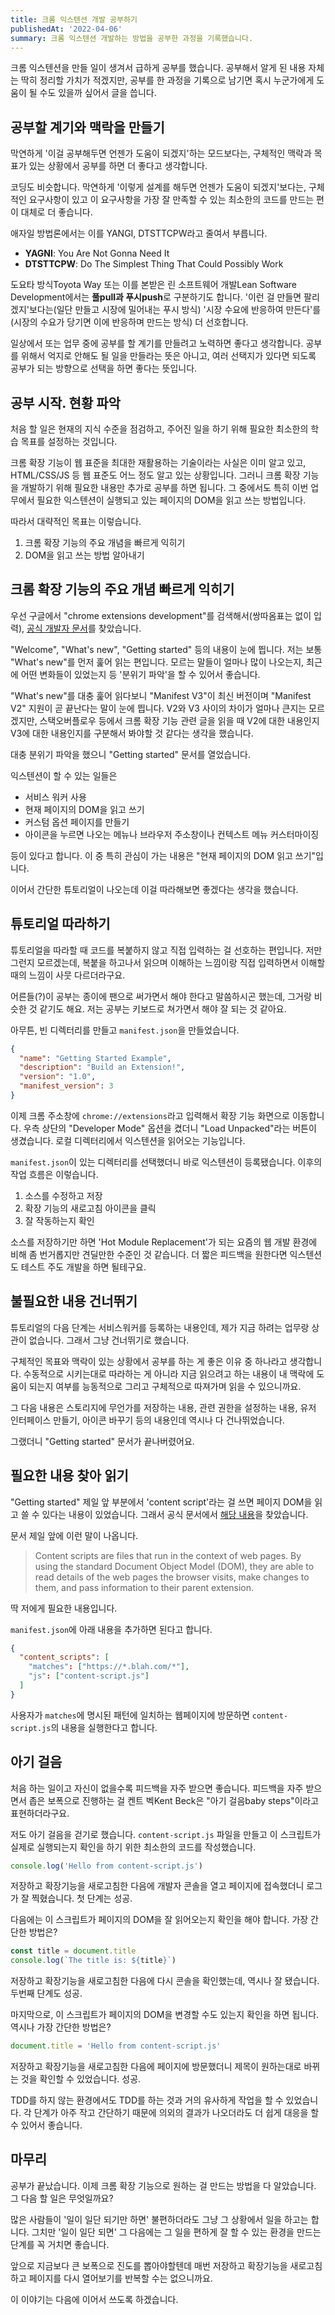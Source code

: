 ```yaml
---
title: 크롬 익스텐션 개발 공부하기
publishedAt: '2022-04-06'
summary: 크롬 익스텐션 개발하는 방법을 공부한 과정을 기록했습니다.
---
```


크롬 익스텐션을 만들 일이 생겨서 급하게 공부를 했습니다. 공부해서 알게 된 내용 자체는 딱히
정리할 가치가 적겠지만, 공부를 한 과정을 기록으로 남기면 혹시 누군가에게 도움이 될 수도 있을까
싶어서 글을 씁니다.

## 공부할 계기와 맥락을 만들기

막연하게 '이걸 공부해두면 언젠가 도움이 되겠지'하는 모드보다는, 구체적인 맥락과 목표가 있는
상황에서 공부를 하면 더 좋다고 생각합니다.

코딩도 비슷합니다. 막연하게 '이렇게 설계를 해두면 언젠가 도움이 되겠지'보다는, 구체적인
요구사항이 있고 이 요구사항을 가장 잘 만족할 수 있는 최소한의 코드를 만드는 편이 대체로 더
좋습니다.

애자일 방법론에서는 이를 YANGI, DTSTTCPW라고 줄여서 부릅니다.

- **YAGNI**: You Are Not Gonna Need It
- **DTSTTCPW**: Do The Simplest Thing That Could Possibly Work

도요타 방식Toyota Way 또는 이를 본받은 린 소프트웨어 개발Lean Software Development에서는
**풀pull과 푸시push**로 구분하기도 합니다. '이런 걸 만들면 팔리겠지'보다는(일단 만들고 시장에
밀어내는 푸시 방식) '시장 수요에 반응하여 만든다'를(시장의 수요가 당기면 이에 반응하며 만드는
방식) 더 선호합니다.

일상에서 또는 업무 중에 공부를 할 계기를 만들려고 노력하면 좋다고 생각합니다. 공부를 위해서
억지로 안해도 될 일을 만들라는 뜻은 아니고, 여러 선택지가 있다면 되도록 공부가 되는 방향으로
선택을 하면 좋다는 뜻입니다.

## 공부 시작. 현황 파악

처음 할 일은 현재의 지식 수준을 점검하고, 주어진 일을 하기 위해 필요한 최소한의 학습 목표를
설정하는 것입니다.

크롬 확장 기능이 웹 표준을 최대한 재활용하는 기술이라는 사실은 이미 알고 있고, HTML/CSS/JS 등
웹 표준도 어느 정도 알고 있는 상황입니다. 그러니 크롬 확장 기능을 개발하기 위해 필요한 내용만
추가로 공부를 하면 됩니다. 그 중에서도 특히 이번 업무에서 필요한 익스텐션이 실행되고 있는
페이지의 DOM을 읽고 쓰는 방법입니다.

따라서 대략적인 목표는 이렇습니다.

1. 크롬 확장 기능의 주요 개념을 빠르게 익히기
2. DOM을 읽고 쓰는 방법 알아내기

## 크롬 확장 기능의 주요 개념 빠르게 익히기

우선 구글에서 "chrome extensions development"를 검색해서(쌍따옴표는 없이 입력),
[공식 개발자 문서](https://developer.chrome.com/docs/extensions/)를 찾았습니다.

"Welcome", "What's new", "Getting started" 등의 내용이 눈에 띕니다. 저는 보통
"What's new"를 먼저 훑어 읽는 편입니다. 모르는 말들이 얼마나 많이 나오는지, 최근에 어떤
변화들이 있었는지 등 '분위기 파악'을 할 수 있어서 좋습니다.

"What's new"를 대충 훑어 읽다보니 "Manifest V3"이 최신 버전이며 "Manifest V2" 지원이 곧
끝난다는 말이 눈에 띕니다. V2와 V3 사이의 차이가 얼마나 큰지는 모르겠지만, 스택오버플로우
등에서 크롬 확장 기능 관련 글을 읽을 때 V2에 대한 내용인지 V3에 대한 내용인지를 구분해서
봐야할 것 같다는 생각을 했습니다.

대충 분위기 파악을 했으니 "Getting started" 문서를 열었습니다.

익스텐션이 할 수 있는 일들은

- 서비스 워커 사용
- 현재 페이지의 DOM을 읽고 쓰기
- 커스텀 옵션 페이지를 만들기
- 아이콘을 누르면 나오는 메뉴나 브라우저 주소창이나 컨텍스트 메뉴 커스터마이징

등이 있다고 합니다. 이 중 특히 관심이 가는 내용은 "현재 페이지의 DOM 읽고 쓰기"입니다.

이어서 간단한 튜토리얼이 나오는데 이걸 따라해보면 좋겠다는 생각을 했습니다.

## 튜토리얼 따라하기

튜토리얼을 따라할 때 코드를 복붙하지 않고 직접 입력하는 걸 선호하는 편입니다. 저만 그런지
모르겠는데, 복붙을 하고나서 읽으며 이해하는 느낌이랑 직접 입력하면서 이해할 때의 느낌이 사뭇
다르더라구요.

어른들(?)이 공부는 종이에 팬으로 써가면서 해야 한다고 말씀하시곤 했는데, 그거랑 비슷한 것
같기도 해요. 저는 공부는 키보드로 쳐가면서 해야 잘 되는 것 같아요.

아무튼, 빈 디렉터리를 만들고 `manifest.json`을 만들었습니다.

```json
{
  "name": "Getting Started Example",
  "description": "Build an Extension!",
  "version": "1.0",
  "manifest_version": 3
}
```

이제 크롬 주소창에 `chrome://extensions`라고 입력해서 확장 기능 화면으로 이동합니다.
우측 상단의 "Developer Mode" 옵션을 켰더니 "Load Unpacked"라는 버튼이 생겼습니다. 로컬
디렉터리에서 익스텐션을 읽어오는 기능입니다.

`manifest.json`이 있는 디렉터리를 선택했더니 바로 익스텐션이 등록됐습니다. 이후의 작업 흐름은
이렇습니다.

1. 소스를 수정하고 저장
2. 확장 기능의 새로고침 아이콘을 클릭
3. 잘 작동하는지 확인

소스를 저장하기만 하면 'Hot Module Replacement'가 되는 요즘의 웹 개발 환경에 비해 좀
번거롭지만 견딜만한 수준인 것 같습니다. 더 짧은 피드백을 원한다면 익스텐션도 테스트 주도 개발을
하면 될테구요.

## 불필요한 내용 건너뛰기

튜토리얼의 다음 단계는 서비스워커를 등록하는 내용인데, 제가 지금 하려는 업무랑 상관이 없습니다.
그래서 그냥 건너뛰기로 했습니다.

구체적인 목표와 맥락이 있는 상황에서 공부를 하는 게 좋은 이유 중 하나라고 생각합니다. 수동적으로
시키는대로 따라하는 게 아니라 지금 읽으려고 하는 내용이 내 맥락에 도움이 되는지 여부를
능동적으로 그리고 구체적으로 따져가며 읽을 수 있으니까요.

그 다음 내용은 스토리지에 무언가를 저장하는 내용, 관련 권한을 설정하는 내용, 유저 인터페이스
만들기, 아이콘 바꾸기 등의 내용인데 역시나 다 건나뛰었습니다.

그랬더니 "Getting started" 문서가 끝나버렸어요.

## 필요한 내용 찾아 읽기

"Getting started" 제일 앞 부분에서 'content script'라는 걸 쓰면 페이지 DOM을 읽고 쓸 수
있다는 내용이 있었습니다. 그래서 공식 문서에서
[해당 내용](https://developer.chrome.com/docs/extensions/mv3/content_scripts/)을
찾았습니다.

문서 제일 앞에 이런 말이 나옵니다.

> Content scripts are files that run in the context of web pages. By using the
> standard Document Object Model (DOM), they are able to read details of the
> web pages the browser visits, make changes to them, and pass information to
> their parent extension.

딱 저에게 필요한 내용입니다.

`manifest.json`에 아래 내용을 추가하면 된다고 합니다.

```json
{
  "content_scripts": [
    "matches": ["https://*.blah.com/*"],
    "js": ["content-script.js"]
  ]
}
```

사용자가 `matches`에 명시된 패턴에 일치하는 웹페이지에 방문하면 `content-script.js`의
내용을 실행한다고 합니다.

## 아기 걸음

처음 하는 일이고 자신이 없을수록 피드백을 자주 받으면 좋습니다. 피드백을 자주 받으면서 좁은
보폭으로 진행하는 걸 켄트 벡Kent Beck은 "아기 걸음baby steps"이라고 표현하더라구요.

저도 아기 걸음을 걷기로 했습니다. `content-script.js` 파일을 만들고 이 스크립트가 실제로
실행되는지 확인을 하기 위한 최소한의 코드를 작성했습니다.

```js
console.log('Hello from content-script.js')
```

저장하고 확장기능을 새로고침한 다음에 개발자 콘솔을 열고 페이지에 접속했더니 로그가 잘
찍혔습니다. 첫 단계는 성공.

다음에는 이 스크립트가 페이지의 DOM을 잘 읽어오는지 확인을 해야 합니다. 가장 간단한 방법은?

```js
const title = document.title
console.log(`The title is: ${title}`)
```

저장하고 확장기능을 새로고침한 다음에 다시 콘솔을 확인했는데, 역시나 잘 됐습니다. 두번째 단계도
성공.

마지막으로, 이 스크립트가 페이지의 DOM을 변경할 수도 있는지 확인을 하면 됩니다. 역시나 가장
간단한 방법은?

```js
document.title = 'Hello from content-script.js'
```

저장하고 확장기능을 새로고침한 다음에 페이지에 방문했더니 제목이 원하는대로 바뀌는 것을 확인할
수 있었습니다. 성공.

TDD를 하지 않는 환경에서도 TDD를 하는 것과 거의 유사하게 작업을 할 수 있었습니다. 각 단계가
아주 작고 간단하기 때문에 의외의 결과가 나오더라도 더 쉽게 대응을 할 수 있어서 좋습니다.

## 마무리

공부가 끝났습니다. 이제 크롬 확장 기능으로 원하는 걸 만드는 방법을 다 알았습니다. 그 다음 할
일은 무엇일까요?

많은 사람들이 '일이 일단 되기만 하면' 불편하더라도 그냥 그 상황에서 일을 하고는 합니다. 그치만
'일이 일단 되면' 그 다음에는 그 일을 편하게 잘 할 수 있는 환경을 만드는 단계를 꼭 거치면
좋습니다.

앞으로 지금보다 큰 보폭으로 진도를 뽑아야할텐데 매번 저장하고 확장기능을 새로고침하고 페이지를
다시 열어보기를 반복할 수는 없으니까요.

이 이야기는 다음에 이어서 쓰도록 하겠습니다.
